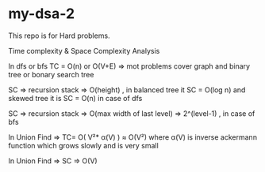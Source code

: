 # my-dsa-2

This repo is for Hard problems.

Time complexity & Space Complexity Analysis

In dfs or bfs TC = O(n) or O(V+E) => mot problems cover graph and binary tree or bonary search tree

SC => recursion stack => O(height) , in balanced tree it SC = O(log n) and skewed tree it is SC = O(n) in case of dfs

SC => recursion stack => O(max width of last level) => 2^(level-1) , in case of bfs

In Union Find => TC= O( V²*  α(V) ) ≈ O(V²) where α(V) is inverse ackermann function which grows slowly and is very small

In Union Find => SC => O(V)
